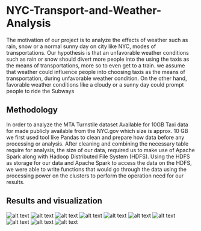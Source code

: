 # NYC-Transport-and-Weather-Analysis
The motivation of our project is to analyze the effects of weather such as rain, snow or a normal sunny day on city like NYC, modes of transportations. Our hypothesis is that an
unfavorable weather conditions such as rain or snow should divert more people into the using the taxis as the means of transportations, more so to even get to a train. we assume that weather could influence people into choosing taxis as the means of transportation, during unfavorable weather condition. On the other hand, favorable weather conditions like a cloudy or a sunny day could prompt people to ride the Subways

## Methodology 
In order to analyze the MTA Turnstile dataset Available for 10GB Taxi data for made publicly available from the NYC.gov which size is approx. 10 GB we first used tool like Pandas to clean and prepare how data before any processing or analysis. After cleaning and combining the necessary table require for analysis, the size of our data, required us to make use of Apache Spark along with Hadoop Distributed File System (HDFS). Using the HDFS as storage for our data and Apache Spark to access the data on the HDFS, we were able to write functions that would go through the data using the processing power on the clusters to perform the operation need for our results.

## Results and visualization

![alt text](pic1.png)
![alt text](pic2.png)
![alt text](pic3.png)
![alt text](pic4.png)
![alt text](pic5.png)
![alt text](pic5_5.png)
![alt text](pic6.png)
![alt text](pic7.png)
![alt text](pic8.png)
![alt text](pic9.png)
